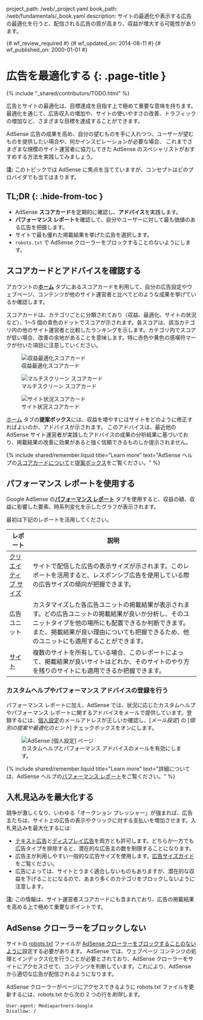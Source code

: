 project_path: /web/_project.yaml
book_path: /web/fundamentals/_book.yaml
description: サイトの最適化や表示する広告の最適化を行うと、配信される広告の質が高まり、収益が増大する可能性があります。

{# wf_review_required #}
{# wf_updated_on: 2014-08-11 #}
{# wf_published_on: 2000-01-01 #}

# 広告を最適化する {: .page-title }

{% include "_shared/contributors/TODO.html" %}



広告とサイトの最適化は、目標達成を目指す上で極めて重要な意味を持ちます。最適化を通じて、広告収入の増加や、サイトの使いやすさの改善、トラフィックの増加など、さまざまな目標を達成することができます。

AdSense 広告の成果を高め、自分の望むものを手に入れつつ、ユーザーが望むものを提供したい場合や、何かインスピレーションが必要な場合、
これまでさまざまな規模のサイト運営者に協力してきた AdSense のスペシャリストがおすすめする方法を実践してみましょう。

<b>注:</b> このトピックでは AdSense に焦点を当てていますが、コンセプトはどのプロバイダでも当てはまります。


## TL;DR {: .hide-from-toc }
- AdSense <b>スコアカード</b>を定期的に確認し、<b>アドバイス</b>を実践します。
- <b>パフォーマンス レポート</b>を確認して、自分やユーザーに対して最も価値のある広告を把握します。
- サイトで最も優れた掲載結果を挙げた広告を選択します。
- <code>robots.txt</code> で AdSense クローラーをブロックすることのないようにします。


## スコアカードとアドバイスを確認する

アカウントの<b>[ホーム](https://www.google.com/adsense/app#home)</b> タブにあるスコアカードを利用して、自分の広告設定やウェブページ、コンテンツが他のサイト運営者と比べてどのような成果を挙げているか確認します。

スコアカードは、カテゴリごとに分類されており（収益、最適化、サイトの状況など）、1～5 個の青色のドットでスコアが示されます。各スコアは、該当カテゴリ内の他のサイト運営者と比較したランキングを示します。カテゴリ内でスコアが低い場合、改善の余地があることを意味します。特に赤色や黄色の感嘆符マークが付いた項目に注意していください。

<figure>
<img src="images/optimization_score.png" alt="収益最適化スコアカード">
<figcaption>収益最適化スコアカード</figcaption>
</figure>

<figure>
<img src="images/multiscreen_score.png" alt="マルチスクリーン スコアカード">
<figcaption>マルチスクリーン スコアカード</figcaption>
</figure>

<figure>
<img src="images/site_score.png" alt="サイト状況スコアカード">
<figcaption>サイト状況スコアカード</figcaption>
</figure>



[ホーム](https://www.google.com/adsense/app#home) タブの<b>提案ボックス</b>には、収益を増やすにはサイトをどのように修正すればよいのか、アドバイスが示されます。
このアドバイスは、最近他の AdSense サイト運営者が実践したアドバイスの成果の分析結果に基づいており、掲載結果の改善に効果があると強く信頼できるものしか提示されません。

{% include shared/remember.liquid title="Learn more" text="AdSense ヘルプの<a href='https://support.google.com/adsense/answer/3006004'>スコアカードについて</a>と<a href='https://support.google.com/adsense/answer/1725006'>提案ボックス</a>をご覧ください。" %}

## パフォーマンス レポートを使用する

Google AdSense の<b>[パフォーマンス レポート](https://www.google.com/adsense/app#viewreports)</b> タブを使用すると、収益の額、収益に影響した要素、時系列変化を示したグラフが表示されます。

最初は下記のレポートを活用してください。

<table class="mdl-data-table mdl-js-data-table">
    <thead>
    <tr>
<th>レポート</th>
<th>説明</th>
    </tr>
  </thead>
  <tbody>
    <tr>
<td data-th="レポート">
<a href="https://support.google.com/adsense/answer/3540509">クリエイティブ サイズ</a>
      </td>
<td data-th="説明">
サイトで配信した広告の表示サイズが示されます。このレポートを活用すると、レスポンシブ広告を使用している際の広告サイズの傾向が把握できます。
      </td>
    </tr>
    <tr>
<td data-th="レポート">
広告ユニット
      </td>
<td data-th="説明">
カスタマイズした各広告ユニットの掲載結果が表示されます。どの広告ユニットの掲載結果が良いか分析し、そのユニットタイプを他の場所にも配置できるか判断できます。また、掲載結果が良い理由についても把握できるため、他のユニットにも適用することができます。
      </td>
    </tr>
    <tr>
<td data-th="レポート"> <a href="https://support.google.com/adsense/answer/1407511">サイト</a>
      </td>
<td data-th="説明">
複数のサイトを所有している場合、このレポートによって、掲載結果が良いサイトはどれか、そのサイトのやり方を残りのサイトにも適用できるか把握できます。
      </td>
    </tr>
  </tbody>
</table>

### カスタムヘルプやパフォーマンス アドバイスの登録を行う

パフォーマンス レポートに加え、AdSense では、状況に応じたカスタムヘルプやパフォーマンス レポートに関するアドバイスをメールで提供しています。登録するには、[個人設定](https://www.google.com/adsense/app#personalSettings)のメールアドレスが正しいか確認し、[*メール設定*] の [*個別の提案や最適化のヒント*] チェックボックスをオンにします。

<figure>
<img src="images/adsense-emails.jpg" srcset="images/adsense-emails.jpg 1x, images/adsense-emails-2x.jpg 2x" alt="AdSense [個人設定] ページ">
<figcaption>カスタムヘルプとパフォーマンス アドバイスのメールを有効にします。</figcaption>
</figure>

{% include shared/remember.liquid title="Learn more" text="詳細については、AdSense ヘルプの<a href='https://support.google.com/adsense/answer/160562'>パフォーマンス レポート</a>をご覧ください。" %}

## 入札見込みを最大化する

競争が激しくなり、いわゆる「オークション プレッシャー」が強まれば、広告主たちは、サイト上の広告の表示やクリックに対する支払いを増加させます。入札見込みを最大化するには:

* [テキスト広告](https://support.google.com/adsense/answer/185665)と[ディスプレイ広告](https://support.google.com/adsense/answer/185666)を両方とも許可します。どちらか一方でも広告タイプを排除すると、潜在的な広告主の数を制限することになります。
* 広告主が利用しやすい一般的な広告サイズを使用します。[広告サイズガイド](https://support.google.com/adsense/answer/6002621)をご覧ください。
* 広告によっては、サイトとうまく適合しないものもありますが、潜在的な収益を下げることになるので、あまり多くのカテゴリをブロックしないように注意します。

<b>注:</b> この情報は、サイト運営者スコアカードにも含まれており、広告の掲載結果を高める上で極めて重要なポイントです。

## AdSense クローラーをブロックしない

サイトの [robots.txt](https://support.google.com/webmasters/answer/6062608) ファイルが [AdSense クローラーをブロックすることのないように](https://support.google.com/adsense/answer/10532)設定する必要があります。
AdSense では、ウェブページ コンテンツの処理とインデックス化を行うことが必要とされており、AdSense クローラーをサイトにアクセスさせて、コンテンツを判断しています。これにより、AdSense から適切な広告が配信されるようになります。

AdSense クローラーがページにアクセスできるように robots.txt ファイルを更新するには、robots.txt から次の 2 つの行を*削除*します。

    User-agent: Mediapartners-Google
    Disallow: /




